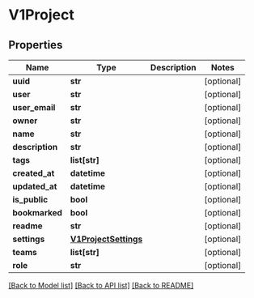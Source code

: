# V1Project

## Properties
Name | Type | Description | Notes
------------ | ------------- | ------------- | -------------
**uuid** | **str** |  | [optional] 
**user** | **str** |  | [optional] 
**user_email** | **str** |  | [optional] 
**owner** | **str** |  | [optional] 
**name** | **str** |  | [optional] 
**description** | **str** |  | [optional] 
**tags** | **list[str]** |  | [optional] 
**created_at** | **datetime** |  | [optional] 
**updated_at** | **datetime** |  | [optional] 
**is_public** | **bool** |  | [optional] 
**bookmarked** | **bool** |  | [optional] 
**readme** | **str** |  | [optional] 
**settings** | [**V1ProjectSettings**](V1ProjectSettings.md) |  | [optional] 
**teams** | **list[str]** |  | [optional] 
**role** | **str** |  | [optional] 

[[Back to Model list]](../README.md#documentation-for-models) [[Back to API list]](../README.md#documentation-for-api-endpoints) [[Back to README]](../README.md)


